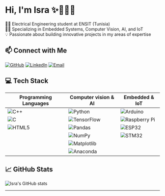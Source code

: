 # Hi, I'm Isra ✨🌼👩👋

👩‍🎓 Electrical Engineering student at ENSIT (Tunisia)  
👩‍💻 Specializing in Embedded Systems, Computer Vision, AI, and IoT  
💡 Passionate about building innovative projects in my areas of expertise  

## 📫 Connect with Me

[![GitHub](https://img.shields.io/badge/GitHub-000000?style=for-the-badge&logo=github&logoColor=white)](https://github.com/esraessfib)
[![LinkedIn](https://img.shields.io/badge/LinkedIn-0077B5?style=for-the-badge&logo=linkedin&logoColor=white)](https://www.linkedin.com/in/isra-safi-bouteraa-a04574298)
[![Email](https://img.shields.io/badge/Email-D14836?style=for-the-badge&logo=gmail&logoColor=white)](mailto:israsafibouteraa@gmail.com)

## 💻 Tech Stack

| Programming Languages | Computer vision & AI | Embedded & IoT |
|----------------------|-----------------------|----------------|
| ![C++](https://img.shields.io/badge/C++-00599C?logo=c%2B%2B&logoColor=white) | ![Python](https://img.shields.io/badge/Python-3776AB?logo=python&logoColor=white) | ![Arduino](https://img.shields.io/badge/Arduino-00979D?logo=arduino&logoColor=white) |
| ![C](https://img.shields.io/badge/C-00599C?logo=c&logoColor=white) | ![TensorFlow](https://img.shields.io/badge/TensorFlow-FF6F00?logo=tensorflow&logoColor=white) | ![Raspberry Pi](https://img.shields.io/badge/Raspberry%20Pi-C51A4A?logo=raspberry-pi&logoColor=white) |
| ![HTML5](https://img.shields.io/badge/html5-%23E34F26.svg?style=for-the-badge&logo=html5&logoColor=white) | ![Pandas](https://img.shields.io/badge/Pandas-150458?logo=pandas&logoColor=white) |  ![ESP32](https://img.shields.io/badge/ESP32-E7352C?logo=espressif&logoColor=white)|
|  | ![NumPy](https://img.shields.io/badge/NumPy-013243?logo=numpy&logoColor=white) | ![STM32](https://img.shields.io/badge/STM32-03234B?logo=stmicroelectronics&logoColor=white) |
|  | ![Matplotlib](https://img.shields.io/badge/Matplotlib-11557C?logo=python&logoColor=white) |  |
|  | ![Anaconda](https://img.shields.io/badge/Anaconda-%2344A833.svg?style=for-the-badge&logo=anaconda&logoColor=white) |  |


## 📈 GitHub Stats

![Isra's GitHub stats](https://github-readme-stats.vercel.app/api?username=esraessfib&show_icons=true&theme=radical)

---




